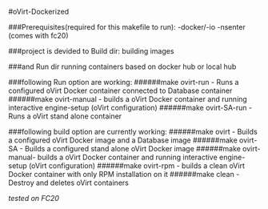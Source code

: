 #oVirt-Dockerized

###Prerequisites(required for this makefile to run):
	-docker/-io
	-nsenter (comes with fc20)

###project is devided to Build dir:
  building images

###and Run dir
  running containers based on docker hub or local hub
  
###following Run option are working:
######make ovirt-run -	Runs a configured oVirt Docker container connected to Database container
######make ovirt-manual - builds a oVirt Docker container and running interactive engine-setup (oVirt configuration)
######make ovirt-SA-run -Runs a oVirt stand alone container

###following build option are currently working:
######make ovirt -      Builds a configured oVirt Docker image and a Database image
######make ovirt-SA -	Builds a configured stand alone oVirt Docker image
######make ovirt-manual- builds a oVirt Docker container and running interactive engine-setup (oVirt configuration)
######make ovirt-rpm -	builds a clean oVirt Docker container with only RPM installation on it 
######make clean -	Destroy and deletes oVirt containers




*tested on FC20*
